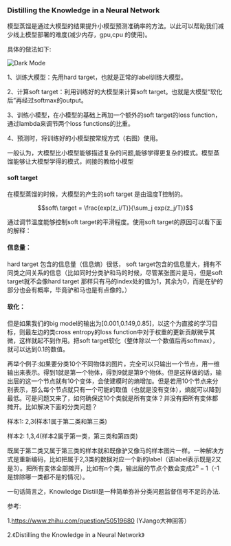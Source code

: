 
### Distilling the Knowledge in a Neural Network

模型蒸馏是通过大模型的结果提升小模型预测准确率的方法。以此可以帮助我们减少线上模型部署的难度(减少内存，gpu,cpu 的使用)。

具体的做法如下:

![Dark Mode](https://github.com/rookiebird/rookiebird.github.io/blob/master/screenshots/TeXt-card.png)

1、训练大模型：先用hard target，也就是正常的label训练大模型。

2、计算soft target：利用训练好的大模型来计算soft target。也就是大模型“软化后”再经过softmax的output。

3、训练小模型，在小模型的基础上再加一个额外的soft target的loss function，通过lambda来调节两个loss functions的比重。

4、预测时，将训练好的小模型按常规方式（右图）使用。

一般认为，大模型比小模型能够描述复杂的问题,能够学得更复杂的模式。模型蒸馏能够让大模型学得的模式，间接的教给小模型

#### soft target

在模型蒸馏的时候，大模型的产生的soft target 是由温度T控制的。

$$soft\ target = \frac{exp(z_i/T)}{\sum_j exp(z_j/T)}$$

通过调节温度能够控制soft target的平滑程度。使用soft target的原因可以看下面的解释：

#### 信息量：

hard target 包含的信息量（信息熵）很低，
soft target包含的信息量大，拥有不同类之间关系的信息（比如同时分类驴和马的时候，尽管某张图片是马，但是soft target就不会像hard target 那样只有马的index处的值为1，其余为0，而是在驴的部分也会有概率，毕竟驴和马也是有点像的。）

#### 软化：

但是如果我们的big model的输出为[0.001,0.149,0.85]，以这个为直接的学习目标，则最左边的类cross entropy的loss function中对于权重的更新贡献微乎其微，这样就起不到作用。把soft target软化（整体除以一个数值后再softmax），就可以达到0.1的数值。

再举个例子:如果要分类10个不同物体的图片，完全可以只输出一个节点，用一维输出来表示。得到1就是第一个物体，得到9就是第9个物体。但是这样做的话，输出层的这一个节点就有10个变体，会使建模时的熵增加。但是若用10个节点来分别表示，那么每个节点就只有一个可能的取值（也就是没有变体），熵就可以降到最低。可是问题又来了，如何确保这10个类就是所有变体？并没有把所有变体都摊开。比如解决下面的分类问题？

样本1: 2,3(样本1属于第二类和第三类)

样本2: 1,3,4(样本2属于第一类，第三类和第四类)

既属于第二类又属于第三类的样本就和既像驴又像马的样本图片一样。一种解决方式是重新编码，比如把属于2,3类的数据对应一个新的label（该label表示既是2又是3）。把所有变体全部摊开，比如有n个类，输出层的节点个数会变成$2^n-1$（-1是排除哪一类都不是的情况）。

一句话简言之，Knowledge Distill是一种简单弥补分类问题监督信号不足的办法.

参考:

1.https://www.zhihu.com/question/50519680 (YJango大神回答）

2.《Distilling the Knowledge in a Neural Network》
